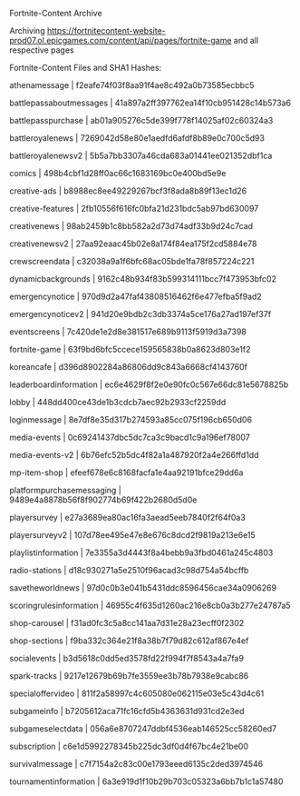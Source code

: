 Fortnite-Content Archive

Archiving https://fortnitecontent-website-prod07.ol.epicgames.com/content/api/pages/fortnite-game and all respective pages

Fortnite-Content Files and SHA1 Hashes:

athenamessage | f2eafe74f03f8aa91f4ae8c492a0b73585ecbbc5

battlepassaboutmessages | 41a897a2ff397762ea14f10cb951428c14b573a6

battlepasspurchase | ab01a905276c5de399f778f14025af02c60324a3

battleroyalenews | 7269042d58e80e1aedfd6afdf8b89e0c700c5d93

battleroyalenewsv2 | 5b5a7bb3307a46cda683a01441ee021352dbf1ca

comics | 498b4cbf1d28ff0ac66c1683169bc0e400bd5e9e

creative-ads | b8988ec8ee49229267bcf3f8ada8b89f13ec1d26

creative-features | 2fb10556f616fc0bfa21d231bdc5ab97bd630097

creativenews | 98ab2459b1c8bb582a2d73d74adf33b9d24c7cad

creativenewsv2 | 27aa92eaac45b02e8a174f84ea175f2cd5884e78

crewscreendata | c32038a9a1f6bfc68ac05bde1fa78f857224c221

dynamicbackgrounds | 9162c48b934f83b599314111bcc7f473953bfc02

emergencynotice | 970d9d2a47faf43808516462f6e477efba5f9ad2

emergencynoticev2 | 941d20e9bdb2c3db3374a5ce176a27ad197ef37f

eventscreens | 7c420de1e2d8e381517e689b9113f5919d3a7398

fortnite-game | 63f9bd6bfc5ccece159565838b0a8623d803e1f2

koreancafe | d396d8902284a86806dd9c843a6668cf4143760f

leaderboardinformation | ec6e4629f8f2e0e90fc0c567e66dc81e5678825b

lobby | 448dd400ce43de1b3cdcb7aec92b2933cf2259dd

loginmessage | 8e7df8e35d317b274593a85cc075f196cb650d06

media-events | 0c69241437dbc5dc7ca3c9bacd1c9a196ef78007

media-events-v2 | 6b76efc52b5dc4f82a1a487920f2a4e266ffd1dd

mp-item-shop | efeef678e6c8168facfa1e4aa92191bfce29dd6a

platformpurchasemessaging | 9489e4a8878b56f8f902774b69f422b2680d5d0e

playersurvey | e27a3689ea80ac16fa3aead5eeb7840f2f64f0a3

playersurveyv2 | 107d78ee495e47e8e676c8dcd2f9819a213e6e15

playlistinformation | 7e3355a3d4443f8a4bebb9a3fbd0461a245c4803

radio-stations | d18c930271a5e2510f96acad3c98d754a54bcffb

savetheworldnews | 97d0c0b3e041b5431ddc8596456cae34a0906269

scoringrulesinformation | 46955c4f635d1260ac216e8cb0a3b277e24787a5

shop-carousel | f31ad0fc3c5a8cc141aa7d31e28a23ecff0f2302

shop-sections | f9ba332c364e21f8a38b7f79d82c612af867e4ef

socialevents | b3d5618c0dd5ed3578fd22f994f7f8543a4a7fa9

spark-tracks | 9217e12679b69b7fe3559ee3b78b7938e9cabc86

specialoffervideo | 811f2a58997c4c605080e062115e03e5c43d4c61

subgameinfo | b7205612aca71fc16cfd5b4363631d931cd2e3ed

subgameselectdata | 056a6e8707247ddbf4536eab146525cc58260ed7

subscription | c6e1d5992278345b225dc3df0d4f67bc4e21be00

survivalmessage | c7f7154a2c83c00e1793eeed6135c2ded3974546

tournamentinformation | 6a3e919d1f10b29b703c05323a6bb7b1c1a57480

